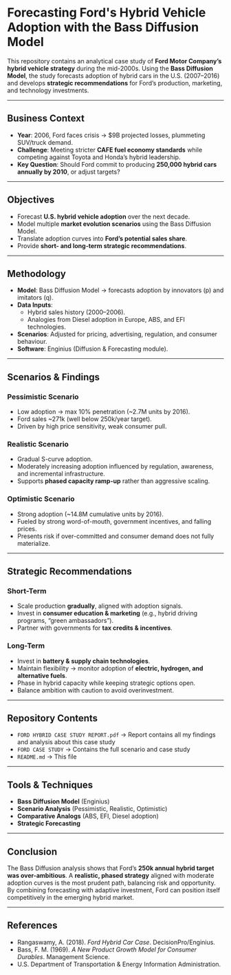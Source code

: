 #  Forecasting Ford's Hybrid Vehicle Adoption with the Bass Diffusion Model

This repository contains an analytical case study of **Ford Motor Company’s hybrid vehicle strategy** during the mid-2000s. Using the **Bass Diffusion Model**, the study forecasts adoption of hybrid cars in the U.S. (2007–2016) and develops **strategic recommendations** for Ford’s production, marketing, and technology investments.

---

##  Business Context
- **Year**: 2006, Ford faces crisis → $9B projected losses, plummeting SUV/truck demand.  
- **Challenge**: Meeting stricter **CAFE fuel economy standards** while competing against Toyota and Honda’s hybrid leadership.  
- **Key Question**: Should Ford commit to producing **250,000 hybrid cars annually by 2010**, or adjust targets?  

---

##  Objectives
- Forecast **U.S. hybrid vehicle adoption** over the next decade.  
- Model multiple **market evolution scenarios** using the Bass Diffusion Model.  
- Translate adoption curves into **Ford’s potential sales share**.  
- Provide **short- and long-term strategic recommendations**.  

---

##  Methodology
- **Model**: Bass Diffusion Model → forecasts adoption by innovators (p) and imitators (q).  
- **Data Inputs**:  
  - Hybrid sales history (2000–2006).  
  - Analogies from Diesel adoption in Europe, ABS, and EFI technologies.  
- **Scenarios**: Adjusted for pricing, advertising, regulation, and consumer behaviour.  
- **Software**: Enginius (Diffusion & Forecasting module).  

---

##  Scenarios & Findings

###  Pessimistic Scenario
- Low adoption → max 10% penetration (~2.7M units by 2016).  
- Ford sales ~271k (well below 250k/year target).  
- Driven by high price sensitivity, weak consumer pull.  

###  Realistic Scenario
- Gradual S-curve adoption.  
- Moderately increasing adoption influenced by regulation, awareness, and incremental infrastructure.  
- Supports **phased capacity ramp-up** rather than aggressive scaling.  

###  Optimistic Scenario
- Strong adoption (~14.8M cumulative units by 2016).  
- Fueled by strong word-of-mouth, government incentives, and falling prices.  
- Presents risk if over-committed and consumer demand does not fully materialize.  

---

##  Strategic Recommendations

### Short-Term
- Scale production **gradually**, aligned with adoption signals.  
- Invest in **consumer education & marketing** (e.g., hybrid driving programs, “green ambassadors”).  
- Partner with governments for **tax credits & incentives**.  

### Long-Term
- Invest in **battery & supply chain technologies**.  
- Maintain flexibility → monitor adoption of **electric, hydrogen, and alternative fuels**.  
- Phase in hybrid capacity while keeping strategic options open.  
- Balance ambition with caution to avoid overinvestment.  

---

##  Repository Contents
- `FORD HYBRID CASE STUDY REPORT.pdf` → Report contains all my findings and analysis about this case study  
- `FORD CASE STUDY` → Contains the full scenario and case study 
- `README.md` → This file    

---

##  Tools & Techniques
- **Bass Diffusion Model** (Enginius)  
- **Scenario Analysis** (Pessimistic, Realistic, Optimistic)  
- **Comparative Analogs** (ABS, EFI, Diesel adoption)  
- **Strategic Forecasting**  

---

##  Conclusion
The Bass Diffusion analysis shows that Ford’s **250k annual hybrid target was over-ambitious**. A **realistic, phased strategy** aligned with moderate adoption curves is the most prudent path, balancing risk and opportunity. By combining forecasting with adaptive investment, Ford can position itself competitively in the emerging hybrid market.  

---

##  References
- Rangaswamy, A. (2018). *Ford Hybrid Car Case*. DecisionPro/Enginius.  
- Bass, F. M. (1969). *A New Product Growth Model for Consumer Durables*. Management Science.  
- U.S. Department of Transportation & Energy Information Administration.  
